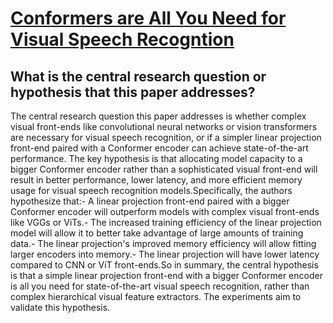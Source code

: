 # [Conformers are All You Need for Visual Speech Recogntion](https://arxiv.org/abs/2302.10915)

## What is the central research question or hypothesis that this paper addresses?

The central research question this paper addresses is whether complex visual front-ends like convolutional neural networks or vision transformers are necessary for visual speech recognition, or if a simpler linear projection front-end paired with a Conformer encoder can achieve state-of-the-art performance. The key hypothesis is that allocating model capacity to a bigger Conformer encoder rather than a sophisticated visual front-end will result in better performance, lower latency, and more efficient memory usage for visual speech recognition models.Specifically, the authors hypothesize that:- A linear projection front-end paired with a bigger Conformer encoder will outperform models with complex visual front-ends like VGGs or ViTs.- The increased training efficiency of the linear projection model will allow it to better take advantage of large amounts of training data.- The linear projection's improved memory efficiency will allow fitting larger encoders into memory.- The linear projection will have lower latency compared to CNN or ViT front-ends.So in summary, the central hypothesis is that a simple linear projection front-end with a bigger Conformer encoder is all you need for state-of-the-art visual speech recognition, rather than complex hierarchical visual feature extractors. The experiments aim to validate this hypothesis.
